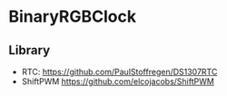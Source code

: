 # BinaryRGBClock

## Library
+ RTC: https://github.com/PaulStoffregen/DS1307RTC
+ ShiftPWM https://github.com/elcojacobs/ShiftPWM

